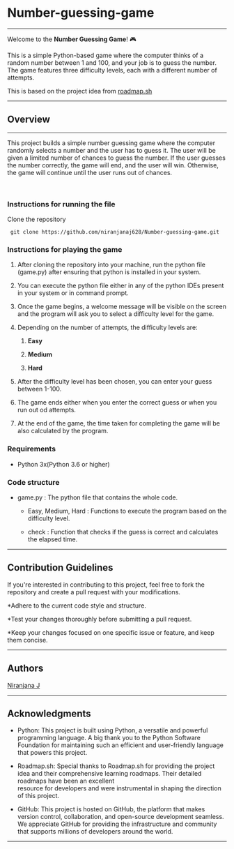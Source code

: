 # Number-guessing-game
-----------------------
Welcome to the **Number Guessing Game**! 🎮

This is a simple Python-based game where the computer thinks of a random number between 1 and 100, and your job is to guess the number. The game features three difficulty levels, each with a different number of attempts.

This is based on the project idea from [roadmap.sh](https://roadmap.sh/)

---------------------------------------------------
## Overview
-----------
This project builds a simple number guessing game where the computer randomly selects a number and the user has to guess it. The user will be given a limited number of chances to guess the number. If the user guesses the number correctly, the game will end, and the user will win. Otherwise, the game will continue until the user runs out of chances.

<br>

### Instructions for running the file

   Clone the repository
   
   
     git clone https://github.com/niranjanaj628/Number-guessing-game.git
     
### Instructions for playing the game


1. After cloning the repository into your machine, run the python file (game.py) after ensuring that python is installed in your system.

2. You can execute the python file either in any of the python IDEs present in your system or in command prompt.

3. Once the game begins, a welcome message will be visible on the screen and the program will ask you to select a difficulty level for the game. 

4. Depending on the number of attempts, the difficulty levels are: <br>

   1. **Easy**

   2. **Medium**

   3. **Hard**

6. After the difficulty level has been chosen, you can enter your guess between 1-100.

7. The game ends either when you enter the correct guess or when you run out od attempts. 

8. At the end of the game, the time taken for completing the game will be also calculated by the program.

### Requirements 

* Python 3x(Python 3.6 or higher)

### Code structure

* game.py : The python file that contains the whole code.
    
    * Easy, Medium, Hard : Functions to execute the program based on the difficulty level.
    
    * check : Function that checks if the guess is correct and calculates the elapsed time.

------

## Contribution Guidelines 

If you're interested in contributing to this project, feel free to fork the repository and create a pull request with your modifications.

*Adhere to the current code style and structure.

*Test your changes thoroughly before submitting a pull request.

*Keep your changes focused on one specific issue or feature, and keep them concise.

---------

## Authors

[Niranjana J](https://github.com/niranjanaj628)

------------------

## Acknowledgments
  * Python: This project is built using Python, a versatile and powerful programming language. A big thank you to the Python Software Foundation for maintaining such an 
    efficient and user-friendly language that powers this project.
  
  * Roadmap.sh: Special thanks to Roadmap.sh for providing the project idea and their comprehensive learning roadmaps. Their detailed roadmaps have been an excellent     
    resource for developers and were instrumental in shaping the direction of this project.
  
  * GitHub: This project is hosted on GitHub, the platform that makes version control, collaboration, and open-source development seamless. We appreciate GitHub for 
    providing the infrastructure and community that supports millions of developers around the world.
    
--------
